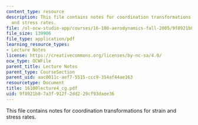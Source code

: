 ```yaml
---
content_type: resource
description: This file contains notes for coordination transformations for strain
  and stress rates.
file: /ol-ocw-studio-app/courses/16-100-aerodynamics-fall-2005/9f8921b87a3f912f2dd229cf93daee36_16100lecture4_cg.pdf
file_size: 139906
file_type: application/pdf
learning_resource_types:
- Lecture Notes
license: https://creativecommons.org/licenses/by-nc-sa/4.0/
ocw_type: OCWFile
parent_title: Lecture Notes
parent_type: CourseSection
parent_uid: aac0011c-aef7-5515-ccc9-354af44ae163
resourcetype: Document
title: 16100lecture4_cg.pdf
uid: 9f8921b8-7a3f-912f-2dd2-29cf93daee36
---
```

This file contains notes for coordination transformations for strain and stress rates.